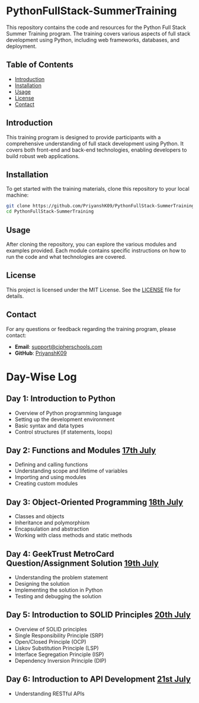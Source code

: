 # PythonFullStack-SummerTraining
This repository contains the code and resources for the Python Full Stack Summer Training program. The training covers various aspects of full stack development using Python, including web frameworks, databases, and deployment.

## Table of Contents
- [Introduction](#introduction)
- [Installation](#installation)
- [Usage](#usage)
- [License](#license)
- [Contact](#contact)

## Introduction
This training program is designed to provide participants with a comprehensive understanding of full stack development using Python. It covers both front-end and back-end technologies, enabling developers to build robust web applications.

## Installation
To get started with the training materials, clone this repository to your local machine:

```bash
git clone https://github.com/PriyanshK09/PythonFullStack-SummerTraining.git
cd PythonFullStack-SummerTraining
```

## Usage
After cloning the repository, you can explore the various modules and examples provided. Each module contains specific instructions on how to run the code and what technologies are covered.

## License
This project is licensed under the MIT License. See the [LICENSE](LICENSE) file for details.

## Contact
For any questions or feedback regarding the training program, please contact:
- **Email**: [support@cipherschools.com](mailto:support@cipherschools.com)
- **GitHub**: [PriyanshK09](https://github.com/PriyanshK09)

# Day-Wise Log
## Day 1: Introduction to Python
- Overview of Python programming language
- Setting up the development environment
- Basic syntax and data types
- Control structures (if statements, loops)

## Day 2: Functions and Modules [17th July](/17-6-25/)
- Defining and calling functions
- Understanding scope and lifetime of variables
- Importing and using modules
- Creating custom modules

## Day 3: Object-Oriented Programming [18th July](/18-6-25/)
- Classes and objects
- Inheritance and polymorphism
- Encapsulation and abstraction
- Working with class methods and static methods

## Day 4: GeekTrust MetroCard Question/Assignment Solution [19th July](/19-6-25/)
- Understanding the problem statement
- Designing the solution
- Implementing the solution in Python
- Testing and debugging the solution

## Day 5: Introduction to SOLID Principles [20th July](/20-6-25/)
- Overview of SOLID principles
- Single Responsibility Principle (SRP)
- Open/Closed Principle (OCP)
- Liskov Substitution Principle (LSP)
- Interface Segregation Principle (ISP)
- Dependency Inversion Principle (DIP)

## Day 6: Introduction to API Development [21st July](/21-6-25/)
- Understanding RESTful APIs